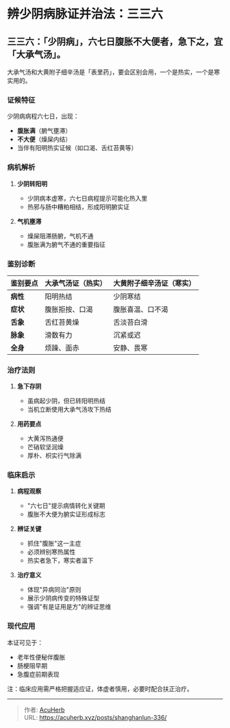 # 辨少阴病脉证并治法：三三六


## 三三六：「少阴病」，六七日腹胀不大便者，急下之，宜「大承气汤」。

<!--more-->

大承气汤和大黄附子细辛汤是「表里药」，要会区别会用，一个是热实，一个是寒实用的。

### **证候特征**
少阴病病程六七日，出现：
- **腹胀满**（腑气壅滞）
- **不大便**（燥屎内结）
- 当伴有阳明热实证候（如口渴、舌红苔黄等）

### **病机解析**
1. **少阴转阳明**
   - 少阴病本虚寒，六七日病程提示可能化热入里
   - 热邪与肠中糟粕相结，形成阳明腑实证

2. **气机壅滞**
   - 燥屎阻滞肠腑，气机不通
   - 腹胀满为腑气不通的重要指征

### **鉴别诊断**
| 鉴别要点 | 大承气汤证（热实） | 大黄附子细辛汤证（寒实） |
|----------|--------------------|--------------------------|
| **病性** | 阳明热结           | 少阴寒结                |
| **症状** | 腹胀拒按、口渴     | 腹胀喜温、口不渴        |
| **舌象** | 舌红苔黄燥         | 舌淡苔白滑              |
| **脉象** | 滑数有力           | 沉紧或迟                |
| **全身** | 烦躁、面赤         | 安静、畏寒              |

### **治疗法则**
1. **急下存阴**
   - 虽病起少阴，但已转阳明热结
   - 当机立断使用大承气汤攻下热结

2. **用药要点**
   - 大黄泻热通便
   - 芒硝软坚润燥
   - 厚朴、枳实行气除满

### **临床启示**
1. **病程观察**
   - "六七日"提示病情转化关键期
   - 腹胀不大便为腑实证形成标志

2. **辨证关键**
   - 抓住"腹胀"这一主症
   - 必须辨别寒热属性
   - 热实者急下，寒实者温下

3. **治疗意义**
   - 体现"异病同治"原则
   - 展示少阴病传变的特殊证型
   - 强调"有是证用是方"的辨证思维

### **现代应用**
本证可见于：
- 老年性便秘伴腹胀
- 肠梗阻早期
- 急腹症前期表现

注：临床应用需严格把握适应证，体虚者慎用，必要时配合扶正治疗。

---

> 作者: [AcuHerb](https://acuherb.xyz)  
> URL: https://acuherb.xyz/posts/shanghanlun-336/  

